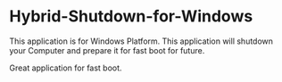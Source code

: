 # Hybrid-Shutdown-for-Windows
This application is for Windows Platform. This application will shutdown your Computer and prepare it for fast boot for future.

Great application for fast boot.
